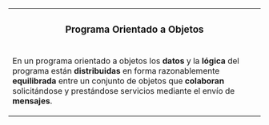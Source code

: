 <table id="card">
    <tr>
        <th align="center">
            <h3>Programa Orientado a Objetos</h3>
        </th>
    </tr>
    <tr>
        <td>
            <p>En un programa orientado a objetos los <b>datos</b> y la <b>lógica</b> del programa están <b>distribuidas</b> en forma razonablemente <b>equilibrada</b> entre un conjunto de objetos que <b>colaboran</b> solicitándose y prestándose servicios mediante el envío de <b>mensajes</b>.</p>
        </td>
    </tr>
</table>
